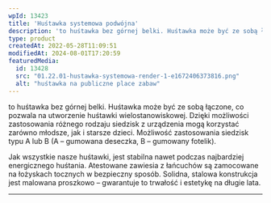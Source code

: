 ```yaml
---
wpId: 13423
title: 'Huśtawka systemowa podwójna'
description: 'to huśtawka bez górnej belki. Huśtawka może być ze sobą łączone, co pozwala na utworzenie huśtawki wielostanowiskowej. Dzięki możliwości zastosowania różnego rodzaju siedzisk z urządzenia mogą korzystać zarówno młodsze, jak i starsze dzieci. Możliwość zastosowania siedzisk typu A lub B (A – gumowana deseczka, B – gumowany fotelik). Jak wszystkie nasze huśtawki, jest stabilna nawet ...'
type: product
createdAt: 2022-05-28T11:09:51
modifiedAt: 2024-08-01T17:20:59
featuredMedia:
  id: 13428
  src: "01.22.01-hustawka-systemowa-render-1-e1672406373816.png"
  alt: "huśtawka na publiczne place zabaw"
---
```



to huśtawka bez górnej belki. Huśtawka może być ze sobą łączone, co pozwala na utworzenie huśtawki wielostanowiskowej. Dzięki możliwości zastosowania różnego rodzaju siedzisk z urządzenia mogą korzystać zarówno młodsze, jak i starsze dzieci. Możliwość zastosowania siedzisk typu A lub B (A – gumowana deseczka, B – gumowany fotelik).

Jak wszystkie nasze huśtawki, jest stabilna nawet podczas najbardziej energicznego huśtania. Atestowane zawiesia z łańcuchów są zamocowane na łożyskach tocznych w bezpieczny sposób. Solidna, stalowa konstrukcja jest malowana proszkowo – gwarantuje to trwałość i estetykę na długie lata.

* * *